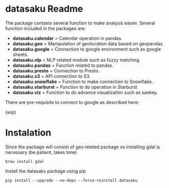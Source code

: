 # datasaku Readme

The package contains several function to make analysis easier. Several function included in the packages are:
- **datasaku.calendar** = Calendar operation in pandas.
- **datasaku.geo** = Manipulation of geolocation data based on geopandas.
- **datasaku.google** = Connection to google environment such as google sheets.
- **datasaku.nlp** = NLP related module such as fuzzy matching.
- **datasaku.pandas** = Function related to pandas.
- **datasaku.presto** = Connection to Presto.
- **datasaku.s3** = API connection to S3.
- **datasaku.snowflake** = Function to make connection to Snowflake.
- **datasaku.starburst** = Function to do operation in Starburst.
- **datasaku.viz** = Function to do advance visualization such as sankey.

There are pre-requisite to connect to google as described here:

(wip)

# Instalation

Since the package will consist of geo related package so installing gdal is necessary (be patient, takes time)
```
brew install gdal
```
Install the datasaku package using pip
```
pip install --upgrade --no-deps --force-reinstall datasaku
```